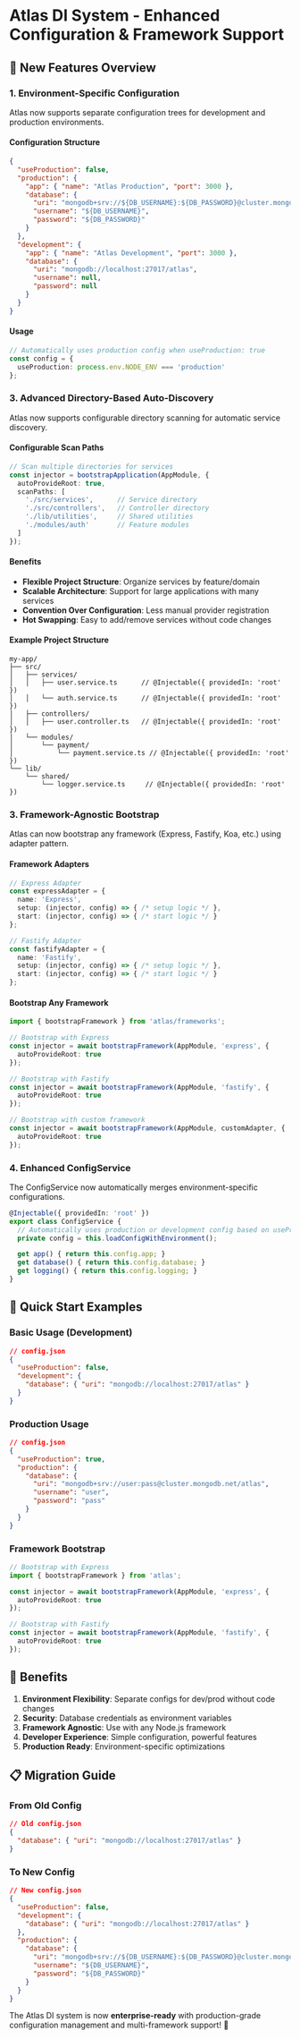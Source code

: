 # Atlas DI System - Enhanced Configuration & Framework Support

## 🎯 New Features Overview

### 1. Environment-Specific Configuration
Atlas now supports separate configuration trees for development and production environments.

#### Configuration Structure
```json
{
  "useProduction": false,
  "production": {
    "app": { "name": "Atlas Production", "port": 3000 },
    "database": {
      "uri": "mongodb+srv://${DB_USERNAME}:${DB_PASSWORD}@cluster.mongodb.net/atlas",
      "username": "${DB_USERNAME}",
      "password": "${DB_PASSWORD}"
    }
  },
  "development": {
    "app": { "name": "Atlas Development", "port": 3000 },
    "database": {
      "uri": "mongodb://localhost:27017/atlas",
      "username": null,
      "password": null
    }
  }
}
```

#### Usage
```typescript
// Automatically uses production config when useProduction: true
const config = {
  useProduction: process.env.NODE_ENV === 'production'
};
```

### 3. Advanced Directory-Based Auto-Discovery
Atlas now supports configurable directory scanning for automatic service discovery.

#### Configurable Scan Paths
```typescript
// Scan multiple directories for services
const injector = bootstrapApplication(AppModule, {
  autoProvideRoot: true,
  scanPaths: [
    './src/services',      // Service directory
    './src/controllers',   // Controller directory
    './lib/utilities',     // Shared utilities
    './modules/auth'       // Feature modules
  ]
});
```

#### Benefits
- **Flexible Project Structure**: Organize services by feature/domain
- **Scalable Architecture**: Support for large applications with many services
- **Convention Over Configuration**: Less manual provider registration
- **Hot Swapping**: Easy to add/remove services without code changes

#### Example Project Structure
```
my-app/
├── src/
│   ├── services/
│   │   ├── user.service.ts      // @Injectable({ providedIn: 'root' })
│   │   └── auth.service.ts      // @Injectable({ providedIn: 'root' })
│   ├── controllers/
│   │   ├── user.controller.ts   // @Injectable({ providedIn: 'root' })
│   └── modules/
│       └── payment/
│           └── payment.service.ts // @Injectable({ providedIn: 'root' })
└── lib/
    └── shared/
        └── logger.service.ts     // @Injectable({ providedIn: 'root' })
```

### 3. Framework-Agnostic Bootstrap
Atlas can now bootstrap any framework (Express, Fastify, Koa, etc.) using adapter pattern.

#### Framework Adapters
```typescript
// Express Adapter
const expressAdapter = {
  name: 'Express',
  setup: (injector, config) => { /* setup logic */ },
  start: (injector, config) => { /* start logic */ }
};

// Fastify Adapter
const fastifyAdapter = {
  name: 'Fastify',
  setup: (injector, config) => { /* setup logic */ },
  start: (injector, config) => { /* start logic */ }
};
```

#### Bootstrap Any Framework
```typescript
import { bootstrapFramework } from 'atlas/frameworks';

// Bootstrap with Express
const injector = await bootstrapFramework(AppModule, 'express', {
  autoProvideRoot: true
});

// Bootstrap with Fastify
const injector = await bootstrapFramework(AppModule, 'fastify', {
  autoProvideRoot: true
});

// Bootstrap with custom framework
const injector = await bootstrapFramework(AppModule, customAdapter, {
  autoProvideRoot: true
});
```

### 4. Enhanced ConfigService
The ConfigService now automatically merges environment-specific configurations.

```typescript
@Injectable({ providedIn: 'root' })
export class ConfigService {
  // Automatically uses production or development config based on useProduction flag
  private config = this.loadConfigWithEnvironment();

  get app() { return this.config.app; }
  get database() { return this.config.database; }
  get logging() { return this.config.logging; }
}
```

## 🚀 Quick Start Examples

### Basic Usage (Development)
```json
// config.json
{
  "useProduction": false,
  "development": {
    "database": { "uri": "mongodb://localhost:27017/atlas" }
  }
}
```

### Production Usage
```json
// config.json
{
  "useProduction": true,
  "production": {
    "database": {
      "uri": "mongodb+srv://user:pass@cluster.mongodb.net/atlas",
      "username": "user",
      "password": "pass"
    }
  }
}
```

### Framework Bootstrap
```typescript
// Bootstrap with Express
import { bootstrapFramework } from 'atlas';

const injector = await bootstrapFramework(AppModule, 'express', {
  autoProvideRoot: true
});

// Bootstrap with Fastify
const injector = await bootstrapFramework(AppModule, 'fastify', {
  autoProvideRoot: true
});
```

## 🎯 Benefits

1. **Environment Flexibility**: Separate configs for dev/prod without code changes
2. **Security**: Database credentials as environment variables
3. **Framework Agnostic**: Use with any Node.js framework
4. **Developer Experience**: Simple configuration, powerful features
5. **Production Ready**: Environment-specific optimizations

## 📋 Migration Guide

### From Old Config
```json
// Old config.json
{
  "database": { "uri": "mongodb://localhost:27017/atlas" }
}
```

### To New Config
```json
// New config.json
{
  "useProduction": false,
  "development": {
    "database": { "uri": "mongodb://localhost:27017/atlas" }
  },
  "production": {
    "database": {
      "uri": "mongodb+srv://${DB_USERNAME}:${DB_PASSWORD}@cluster.mongodb.net/atlas",
      "username": "${DB_USERNAME}",
      "password": "${DB_PASSWORD}"
    }
  }
}
```

The Atlas DI system is now **enterprise-ready** with production-grade configuration management and multi-framework support! 🚀
